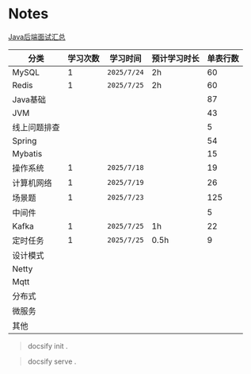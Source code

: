 # Notes

[Java后端面试汇总](./Notes.md)

| 分类         | 学习次数 | 学习时间    | 预计学习时长 | 单表行数 |
| ------------ | -------- | ----------- | ------------ | -------- |
| MySQL        | 1        | `2025/7/24` | 2h           | 60       |
| Redis        | 1        | `2025/7/25` | 2h           | 60       |
| Java基础     |          |             |              | 87       |
| JVM          |          |             |              | 43       |
| 线上问题排查 |          |             |              | 5        |
| Spring       |          |             |              | 54       |
| Mybatis      |          |             |              | 15       |
| 操作系统     | 1        | `2025/7/18` |              | 19       |
| 计算机网络   | 1        | `2025/7/19` |              | 26       |
| 场景题       | 1        | `2025/7/23` |              | 125      |
| 中间件       |          |             |              | 5        |
| Kafka        | 1        | `2025/7/25` | 1h           | 22       |
| 定时任务     | 1        | `2025/7/25` | 0.5h         | 9        |
| 设计模式     |          |             |              |          |
| Netty        |          |             |              |          |
| Mqtt         |          |             |              |          |
| 分布式       |          |             |              |          |
| 微服务       |          |             |              |          |
| 其他         |          |             |              |          |



> docsify init .

> docsify serve .